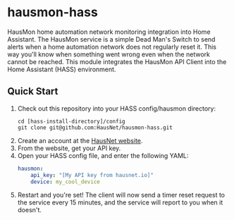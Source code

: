 # hausmon-hass

HausMon home automation network monitoring integration into Home Assistant. 
The HausMon service is a simple Dead Man's Switch to send alerts when a home
automation network does not regularly reset it. This way you'll know when 
something went wrong even when the network cannot be reached. This 
module integrates the HausMon API Client into the Home Assistant 
(HASS) environment.

## Quick Start

1. Check out this repository into your HASS config/hausmon directory: 
   ```shell script
   cd [hass-install-directory]/config
   git clone git@github.com:HausNet/hausmon-hass.git
   ```
1. Create an account at the [HausNet website](http://hausnet.io).
1. From the website, get your API key.
1. Open your HASS config file, and enter the following YAML:
   ```yaml
   hausmon:
       api_key: "[My API key from hausnet.io]"
       device: my_cool_device
   ```
1. Restart and you're set! The client will now send a timer reset
   request to the service every 15 minutes, and the service will 
   report to you when it doesn't. 
